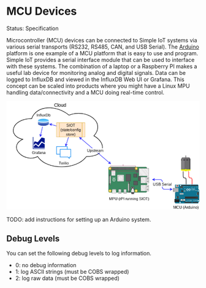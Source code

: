 # MCU Devices

Status: Specification

Microcontroller (MCU) devices can be connected to Simple IoT systems via various
serial transports (RS232, RS485, CAN, and USB Serial). The
[Arduino](https://www.arduino.cc/) platform is one example of a MCU platform
that is easy to use and program. Simple IoT provides a serial interface module
that can be used to interface with these systems. The combination of a laptop or
a Raspberry PI makes a useful lab device for monitoring analog and digital
signals. Data can be logged to InfluxDB and viewed in the InfluxDB Web UI or
Grafana. This concept can be scaled into products where you might have a Linux
MPU handling data/connectivity and a MCU doing real-time control.

![mcu](images/mcu.png)

TODO: add instructions for setting up an Arduino system.

## Debug Levels

You can set the following debug levels to log information.

- 0: no debug information
- 1: log ASCII strings (must be COBS wrapped)
- 2: log raw data (must be COBS wrapped)
